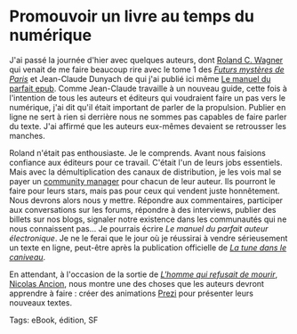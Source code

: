 # Promouvoir un livre au temps du numérique

J'ai passé la journée d'hier avec quelques auteurs, dont [Roland C. Wagner](http://fr.wikipedia.org/wiki/Roland_Charles_Wagner) qui venait de me faire beaucoup rire avec le tome 1 des [*Futurs mystères de Paris*](http://www.amazon.fr/futurs-mystères-Paris-balle-néant/dp/2290008168/) et Jean-Claude Dunyach de qui j'ai publié ici même [Le manuel du parfait epub](/2010/10/04/texte-vers-epub/). Comme Jean-Claude travaille à un nouveau guide, cette fois à l'intention de tous les auteurs et éditeurs qui voudraient faire un pas vers le numérique, j'ai dit qu'il était important de parler de la propulsion. Publier en ligne ne sert à rien si derrière nous ne sommes pas capables de faire parler du texte. J'ai affirmé que les auteurs eux-mêmes devaient se retrousser les manches.

Roland n'était pas enthousiaste. Je le comprends. Avant nous faisions confiance aux éditeurs pour ce travail. C'était l'un de leurs jobs essentiels. Mais avec la démultiplication des canaux de distribution, je les vois mal se payer un [community manager](/2010/09/16/les-community-managers-sont-des-putes/) pour chacun de leur auteur. Ils pourront le faire pour leurs stars, mais pas pour ceux qui vendent juste honnêtement. Nous devrons alors nous y mettre. Répondre aux commentaires, participer aux conversations sur les forums, répondre à des interviews, publier des billets sur nos blogs, signaler notre existence dans les communautés qui ne nous connaissent pas... Je pourrais écrire *Le manuel du parfait auteur électronique*. Je ne le ferai que le jour où je réussirai à vendre sérieusement un texte en ligne, peut-être après la publication officielle de [*La tune dans le caniveau*](/tune-caniveau/).

En attendant, à l'occasion de la sortie de [*L'homme qui refusait de mourir*](http://www.amazon.fr/Lhomme-refusait-mourir-Nicolas-Ancion/dp/2914563574/), [Nicolas Ancion](http://ancion.hautetfort.com/archive/2010/10/15/l-homme-qui-refusait-de-mourir-bande-annonce.html), nous montre une des choses que les auteurs devront apprendre à faire : créer des animations [Prezi](http://prezi.com/) pour présenter leurs nouveaux textes.



Tags: eBook, édition, SF